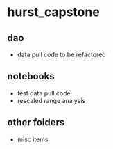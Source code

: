 # hurst_capstone

## dao
- data pull code to be refactored

## notebooks
- test data pull code
- rescaled range analysis

## other folders
- misc items
